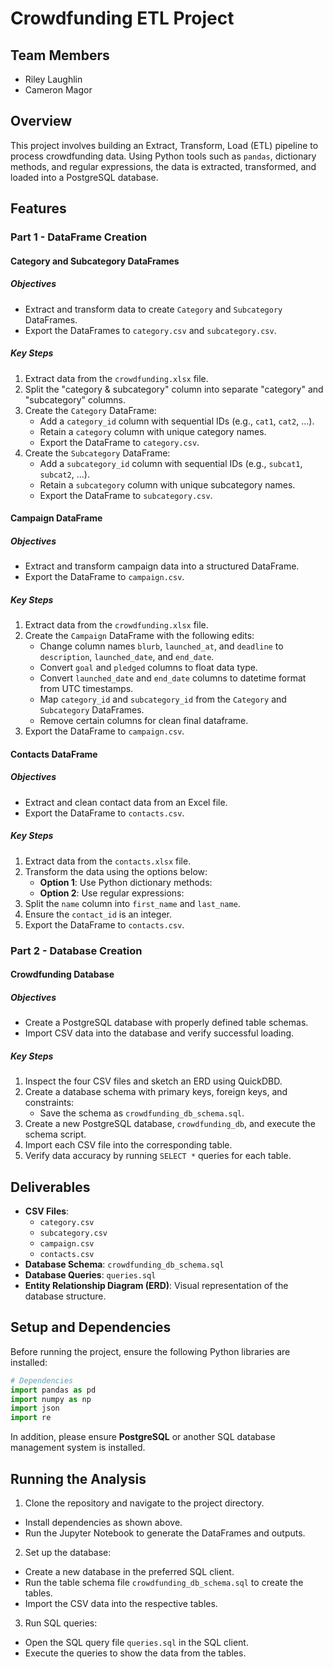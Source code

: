 # Crowdfunding ETL Project

## Team Members
- Riley Laughlin
- Cameron Magor

## Overview
This project involves building an Extract, Transform, Load (ETL) pipeline to process crowdfunding data. Using Python tools such as `pandas`, dictionary methods, and regular expressions, the data is extracted, transformed, and loaded into a PostgreSQL database.

## Features

### Part 1 - DataFrame Creation
#### Category and Subcategory DataFrames
##### Objectives
- Extract and transform data to create `Category` and `Subcategory` DataFrames.
- Export the DataFrames to `category.csv` and `subcategory.csv`.

##### Key Steps
1. Extract data from the `crowdfunding.xlsx` file.
2. Split the "category & subcategory" column into separate "category" and "subcategory" columns.
3. Create the `Category` DataFrame:
   - Add a `category_id` column with sequential IDs (e.g., `cat1`, `cat2`, ...).
   - Retain a `category` column with unique category names.
   - Export the DataFrame to `category.csv`.
4. Create the `Subcategory` DataFrame:
   - Add a `subcategory_id` column with sequential IDs (e.g., `subcat1`, `subcat2`, ...).
   - Retain a `subcategory` column with unique subcategory names.
   - Export the DataFrame to `subcategory.csv`.

#### Campaign DataFrame
##### Objectives
- Extract and transform campaign data into a structured DataFrame.
- Export the DataFrame to `campaign.csv`.

##### Key Steps
1. Extract data from the `crowdfunding.xlsx` file.
2. Create the `Campaign` DataFrame with the following edits:
   - Change column names `blurb`, `launched_at`, and `deadline` to `description`, `launched_date`, and `end_date`.
   - Convert `goal` and `pledged` columns to float data type.
   - Convert `launched_date` and `end_date` columns to datetime format from UTC timestamps.
   - Map `category_id` and `subcategory_id` from the `Category` and `Subcategory` DataFrames.
   - Remove certain columns for clean final dataframe.
3. Export the DataFrame to `campaign.csv`.

#### Contacts DataFrame
##### Objectives
- Extract and clean contact data from an Excel file.
- Export the DataFrame to `contacts.csv`.

##### Key Steps
1. Extract data from the `contacts.xlsx` file.
2. Transform the data using the options below:
   - **Option 1**: Use Python dictionary methods:
   - **Option 2**: Use regular expressions:
3. Split the `name` column into `first_name` and `last_name`.
4. Ensure the `contact_id` is an integer.
5. Export the DataFrame to `contacts.csv`.


### Part 2 - Database Creation
#### Crowdfunding Database
##### Objectives
- Create a PostgreSQL database with properly defined table schemas.
- Import CSV data into the database and verify successful loading.

##### Key Steps
1. Inspect the four CSV files and sketch an ERD using QuickDBD.
2. Create a database schema with primary keys, foreign keys, and constraints:
   - Save the schema as `crowdfunding_db_schema.sql`.
3. Create a new PostgreSQL database, `crowdfunding_db`, and execute the schema script.
4. Import each CSV file into the corresponding table.
5. Verify data accuracy by running `SELECT *` queries for each table.

## Deliverables
- **CSV Files**: 
  - `category.csv`
  - `subcategory.csv`
  - `campaign.csv`
  - `contacts.csv`
- **Database Schema**: `crowdfunding_db_schema.sql`
- **Database Queries**: `queries.sql`
- **Entity Relationship Diagram (ERD)**: Visual representation of the database structure.

## Setup and Dependencies
Before running the project, ensure the following Python libraries are installed:

```python
# Dependencies
import pandas as pd
import numpy as np
import json
import re
```

In addition, please ensure **PostgreSQL** or another SQL database management system is installed.

## Running the Analysis
1. Clone the repository and navigate to the project directory.
- Install dependencies as shown above.
- Run the Jupyter Notebook to generate the DataFrames and outputs.

2. Set up the database:
- Create a new database in the preferred SQL client.
- Run the table schema file `crowdfunding_db_schema.sql` to create the tables.
- Import the CSV data into the respective tables.

3. Run SQL queries:
- Open the SQL query file `queries.sql` in the SQL client.
- Execute the queries to show the data from the tables.